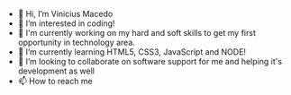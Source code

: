 - 🖖 Hi, I’m Vinicius Macedo
- 👀 I’m interested in coding! 
- 🔭 I'm currently working on my hard and soft skills to get my first opportunity in technology area.
- 🌱 I’m currently learning HTML5, CSS3, JavaScript and NODE! 
- 💞️ I’m looking to collaborate on software support for me and helping it's development as well
- 📫 How to reach me 


<!---
VMPILUSTRA/VMPILUSTRA is a ✨ special ✨ repository because its `README.md` (this file) appears on your GitHub profile.
You can click the Preview link to take a look at your changes.
--->
